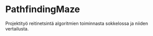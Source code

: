 # PathfindingMaze
Projektityö reitinetsintä algoritmien toiminnasta sokkelossa ja niiden vertailusta.
